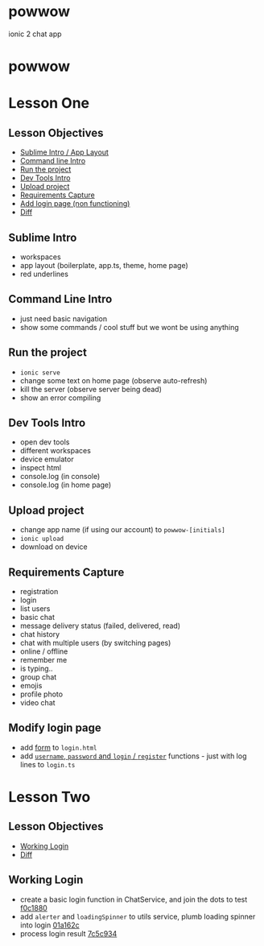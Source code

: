 # powwow
ionic 2 chat app

# powwow

# Lesson One

## Lesson Objectives

* [Sublime Intro / App Layout](#sublime-intro)
* [Command line Intro](#command-line-intro)
* [Run the project](#run-the-project)
* [Dev Tools Intro](#dev-tools-intro)
* [Upload project](#upload-the-project)
* [Requirements Capture](#requirements-capture)
* [Add login page (non functioning)](#add-login-page)
* [Diff](https://github.com/lathonez/powwow/compare/lesson-one...lesson-two)

## Sublime Intro

* workspaces
* app layout (boilerplate, app.ts, theme, home page)
* red underlines

## Command Line Intro

* just need basic navigation
* show some commands / cool stuff but we wont be using anything

## Run the project

* `ionic serve`
* change some text on home page (observe auto-refresh)
* kill the server (observe server being dead)
* show an error compiling

## Dev Tools Intro

* open dev tools
* different workspaces
* device emulator
* inspect html
* console.log (in console)
* console.log (in home page)

## Upload project

* change app name (if using our account) to `powwow-[initials]`
* `ionic upload`
* download on device

## Requirements Capture

* registration
* login
* list users
* basic chat
* message delivery status (failed, delivered, read)
* chat history
* chat with multiple users (by switching pages)
* online / offline
* remember me
* is typing..
* group chat
* emojis
* profile photo
* video chat

## Modify login page

* add [form](https://github.com/lathonez/powwow-lessons/blob/d1dc54c825bc97cbe65532492c95a21d44288ebb/app/pages/login/login.html#L17-L38) to `login.html`
* add [`username`, `password` and `login` / `register`](https://github.com/lathonez/powwow-lessons/blob/d1dc54c825bc97cbe65532492c95a21d44288ebb/app/pages/login/login.ts#L15-L30) functions - just with log lines to `login.ts`

# Lesson Two

## Lesson Objectives

* [Working Login](#working-login)
* [Diff](https://github.com/lathonez/powwow-lessons/compare/v1.0...v2.0)

## Working Login

* create a basic login function in ChatService, and join the dots to test [f0c1880](https://github.com/lathonez/powwow-lessons/commit/f0c1880)
* add `alerter` and `loadingSpinner` to utils service, plumb loading spinner into login [01a162c](https://github.com/lathonez/powwow-lessons/commit/01a162c)
* process login result [7c5c934](https://github.com/lathonez/powwow-lessons/commit/7c5c934)
